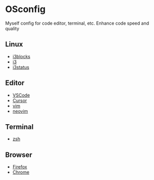 # OSconfig

Myself config for code editor, terminal, etc.
Enhance code speed and quality

## Linux

- [i3blocks](https://github.com/vivien/i3blocks)
- [i3](https://i3wm.org/)
- [i3status](https://github.com/i3/i3status)

## Editor

- [VSCode](https://code.visualstudio.com/)
- [Cursor](https://www.cursor.com/)
- [vim](https://www.vim.org/)
- [neovim](https://neovim.io/)

## Terminal

- [zsh](https://zsh.sourceforge.io/)

## Browser

- [Firefox](https://www.mozilla.org/en-US/firefox/new/)
- [Chrome](https://www.google.com/chrome/)
